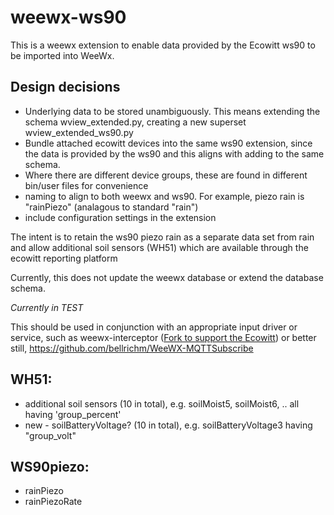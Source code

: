# weewx-ws90

This is a weewx extension to enable data provided by the Ecowitt ws90 to be imported into WeeWx.

## Design decisions
* Underlying data to be stored unambiguously. This means extending the schema wview_extended.py, creating a new superset wview_extended_ws90.py
* Bundle attached ecowitt devices into the same ws90 extension, since the data is provided by the ws90 and this aligns with adding to the same schema.
* Where there are different device groups, these are found in different bin/user files for convenience
* naming to align to both weewx and ws90. For example, piezo rain is "rainPiezo" (analagous to standard "rain")
* include configuration settings in the extension

The intent is to retain the ws90 piezo rain as a separate data set from rain and allow additional soil sensors (WH51) which are available through the ecowitt reporting platform

Currently, this does not update the weewx database or extend the database schema.

*Currently in TEST*

This should be used in conjunction with an appropriate input driver or service, such as weewx-interceptor ([Fork to support the Ecowitt]( https://github.com/erudita/weewx-interceptor)) or better still, https://github.com/bellrichm/WeeWX-MQTTSubscribe

## WH51:
* additional soil sensors (10 in total), e.g. soilMoist5, soilMoist6, .. all having 'group_percent'
* new - soilBatteryVoltage? (10 in total), e.g. soilBatteryVoltage3 having "group_volt"

## WS90piezo:
* rainPiezo
* rainPiezoRate
